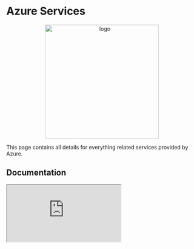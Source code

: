# Azure Services

<p align="center">
  <img width="300" src="/images/undraw_collecting.svg" alt="logo">
</p>

This page contains all details for everything related services provided by Azure.

## Documentation

<iframe src="https://docs.microsoft.com/en-us/flow/"></iframe>
